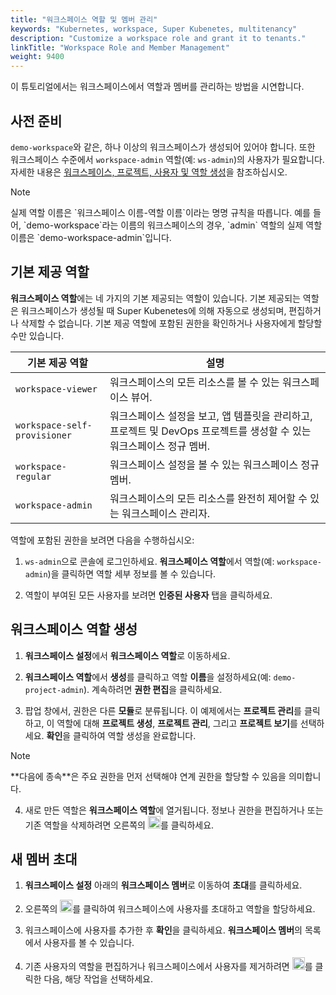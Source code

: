 ```yaml
---
title: "워크스페이스 역할 및 멤버 관리"
keywords: "Kubernetes, workspace, Super Kubenetes, multitenancy"
description: "Customize a workspace role and grant it to tenants."
linkTitle: "Workspace Role and Member Management"
weight: 9400
---
```


이 튜토리얼에서는 워크스페이스에서 역할과 멤버를 관리하는 방법을 시연합니다.

## 사전 준비

`demo-workspace`와 같은, 하나 이상의 워크스페이스가 생성되어 있어야 합니다. 또한 워크스페이스 수준에서 `workspace-admin` 역할(예: `ws-admin`)의 사용자가 필요합니다. 자세한 내용은 [워크스페이스, 프로젝트, 사용자 및 역할 생성](../../quick-start/create-workspace-and-project/)을 참조하십시오.

<div className="notices note">
  <p>Note</p>
  <div>
    실제 역할 이름은 `워크스페이스 이름-역할 이름`이라는 명명 규칙을 따릅니다. 예를 들어, `demo-workspace`라는 이름의 워크스페이스의 경우, `admin` 역할의 실제 역할 이름은 `demo-workspace-admin`입니다.
  </div>
</div> 

## 기본 제공 역할

**워크스페이스 역할**에는 네 가지의 기본 제공되는 역할이 있습니다. 기본 제공되는 역할은 워크스페이스가 생성될 때 Super Kubenetes에 의해 자동으로 생성되며, 편집하거나 삭제할 수 없습니다. 기본 제공 역할에 포함된 권한을 확인하거나 사용자에게 할당할 수만 있습니다.

  <table>
  <thead>
  <tr>
    <th>
      기본 제공 역할
    </th>
    <th>
      설명
    </th>
  </tr>
  </thead>
  <tbody>
  <tr>
    <td>
      <code>workspace-viewer</code>
    </td>
    <td>
      워크스페이스의 모든 리소스를 볼 수 있는 워크스페이스 뷰어.
    </td>
  </tr>
  <tr>
    <td>
      <code>workspace-self-provisioner</code>
    </td>
    <td>
      워크스페이스 설정을 보고, 앱 템플릿을 관리하고, 프로젝트 및 DevOps 프로젝트를 생성할 수 있는 워크스페이스 정규 멤버.
    </td>
  </tr>
  <tr>
    <td>
      <code>workspace-regular</code>
    </td>
    <td>
      워크스페이스 설정을 볼 수 있는 워크스페이스 정규 멤버.
    </td>
  </tr>
  <tr>
    <td>
      <code>workspace-admin</code>
    </td>
    <td>
      워크스페이스의 모든 리소스를 완전히 제어할 수 있는 워크스페이스 관리자.
    </td>
  </tr>
  </tbody>
  </table>

역할에 포함된 권한을 보려면 다음을 수행하십시오:

1. `ws-admin`으로 콘솔에 로그인하세요. **워크스페이스 역할**에서 역할(예: `workspace-admin`)을 클릭하면 역할 세부 정보를 볼 수 있습니다.

2. 역할이 부여된 모든 사용자를 보려면 **인증된 사용자** 탭을 클릭하세요.

## 워크스페이스 역할 생성

1. **워크스페이스 설정**에서 **워크스페이스 역할**로 이동하세요.

2. **워크스페이스 역할**에서 **생성**를 클릭하고 역할 **이름**을 설정하세요(예: `demo-project-admin`). 계속하려면 **권한 편집**을 클릭하세요.

3. 팝업 창에서, 권한은 다른 **모듈**로 분류됩니다. 이 예제에서는 **프로젝트 관리**를 클릭하고, 이 역할에 대해 **프로젝트 생성**, **프로젝트 관리**, 그리고 **프로젝트 보기**를 선택하세요. **확인**을 클릭하여 역할 생성을 완료합니다.

  <div className="notices note">
    <p>Note</p>
    <div>
      **다음에 종속**은 주요 권한을 먼저 선택해야 연계 권한을 할당할 수 있음을 의미합니다.
    </div>
  </div> 

4. 새로 만든 역할은 **워크스페이스 역할**에 열거됩니다. 정보나 권한을 편집하거나 또는 기존 역할을 삭제하려면 오른쪽의 <img src="/dist/assets/docs/v3.3/project-administration/role-and-member-management/three-dots.png" height="20px" alt="icon">를 클릭하세요.

## 새 멤버 초대

1. **워크스페이스 설정** 아래의 **워크스페이스 멤버**로 이동하여 **초대**를 클릭하세요.

2. 오른쪽의 <img src="/dist/assets/docs/v3.3/project-administration/role-and-member-management/add.png" height="20px" alt="icon">를 클릭하여 워크스페이스에 사용자를 초대하고 역할을 할당하세요.

3. 워크스페이스에 사용자를 추가한 후 **확인**을 클릭하세요. **워크스페이스 멤버**의 목록에서 사용자를 볼 수 있습니다.

4. 기존 사용자의 역할을 편집하거나 워크스페이스에서 사용자를 제거하려면 <img src="/dist/assets/docs/v3.3/project-administration/role-and-member-management/three-dots .png" height="20px" alt="icon">를 클릭한 다음, 해당 작업을 선택하세요.